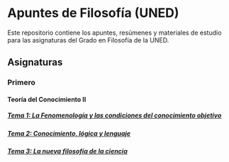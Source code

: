 # Apuntes de Filosofía (UNED)

Este repositorio contiene los apuntes, resúmenes y materiales de estudio para las asignaturas del Grado en Filosofía de la UNED.

## Asignaturas
### Primero
#### **Teoría del Conocimiento II**
##### [Tema 1: La Fenomenología y las condiciones del conocimiento objetivo](https://lusepa.github.io/filosofia-uned/Teor%C3%ADa%20del%20Conocimiento%20II/tema1.html)
##### [Tema 2: Conocimiento, lógica y lenguaje](https://lusepa.github.io/filosofia-uned/Teor%C3%ADa%20del%20Conocimiento%20II/tema2.html)
##### [Tema 3: La nueva filosofía de la ciencia](https://lusepa.github.io/filosofia-uned/Teor%C3%ADa%20del%20Conocimiento%20II/tema3.html)
